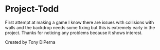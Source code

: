 Project-Todd
============

First attempt at making a game
I know there are issues with collisions with walls and the backdrop needs some fixing but this is extremely early in the project. Thanks for noticing any problems because it shows interest.

Created by Tony DiPerna
